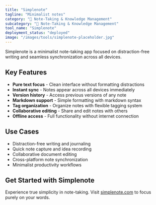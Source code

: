 ```yaml
---
title: "Simplenote"
tagline: "Minimalist notes"
category: "📝 Note-Taking & Knowledge Management"
subcategory: "📝 Note-Taking & Knowledge Management"
tool_name: "Simplenote"
deployment_status: "deployed"
image: "/images/tools/simplenote-placeholder.jpg"
---
```

Simplenote is a minimalist note-taking app focused on distraction-free writing and seamless synchronization across all devices.

## Key Features

- **Pure text focus** - Clean interface without formatting distractions
- **Instant sync** - Notes appear across all devices immediately
- **Version history** - Access previous versions of any note
- **Markdown support** - Simple formatting with markdown syntax
- **Tag organization** - Organize notes with flexible tagging system
- **Collaborative editing** - Share and edit notes with others
- **Offline access** - Full functionality without internet connection

## Use Cases

- Distraction-free writing and journaling
- Quick note capture and idea recording
- Collaborative document editing
- Cross-platform note synchronization
- Minimalist productivity workflows

## Get Started with Simplenote

Experience true simplicity in note-taking. Visit [simplenote.com](https://simplenote.com) to focus purely on your words.
